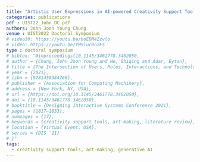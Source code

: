 ```yaml
---
title: "Artistic User Expressions in AI-powered Creativity Support Tools"
categories: publications
pdf : UIST22_John_DC.pdf
authors: John Joon Young Chung
venue : UIST2022 Doctoral Symposium
# video30: https://youtu.be/boEDM4Zzvlo
# video: https://youtu.be/tM9luc0n2Es
type : doctoral symposium
# bibtex: "@inproceedings{10.1145/3461778.3462050,
# author = {Chung, John Joon Young and He, Shiqing and Adar, Eytan},
# title = {The Intersection of Users, Roles, Interactions, and Technologies in Creativity Support Tools},
# year = {2021},
# isbn = {9781450384766},
# publisher = {Association for Computing Machinery},
# address = {New York, NY, USA},
# url = {https://doi.org/10.1145/3461778.3462050},
# doi = {10.1145/3461778.3462050},
# booktitle = {Designing Interactive Systems Conference 2021},
# pages = {1817–1833},
# numpages = {17},
# keywords = {creativity support tools, art-making, literature review},
# location = {Virtual Event, USA},
# series = {DIS '21}
# }"
tags:
  - creativity support tools, art-making, generative AI
---
```

